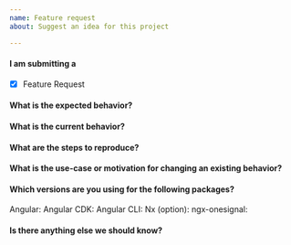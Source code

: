 ```yaml
---
name: Feature request
about: Suggest an idea for this project

---
```


<!-- 
1. Please make sure that you have searched in the older issues before submitting a new one!
2. Please fill out all the required information!
 -->

#### I am submitting a

- [x] Feature Request

#### What is the expected behavior?


#### What is the current behavior?


#### What are the steps to reproduce?


#### What is the use-case or motivation for changing an existing behavior?



#### Which versions are you using for the following packages?

Angular:
Angular CDK:
Angular CLI:
Nx (option):
ngx-onesignal:

#### Is there anything else we should know?
